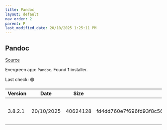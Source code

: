 ```yaml
---
title: Pandoc
layout: default
nav_order: 2
parent: P
last_modified_date: 20/10/2025 1:25:11 PM
---
```


## Pandoc

[Source](https://pandoc.org/)

Evergreen app: `Pandoc`. Found **1** installer.

Last check: 🟢

| Version | Date       | Size     | Sha256                                                           | Architecture | InstallerType | Type | URI                                                                                                                                                                                    |
| ------- | ---------- | -------- | ---------------------------------------------------------------- | ------------ | ------------- | ---- | -------------------------------------------------------------------------------------------------------------------------------------------------------------------------------------- |
| 3.8.2.1 | 20/10/2025 | 40624128 | fd4dd760e7f696fd93f8c5628b42a359059b1f752bd03c30bf15fe7a824cd7da | x64          | Default       | msi  | [https://github.com/jgm/pandoc/releases/download/3.8.2.1/pandoc-3.8.2.1-windows-x86_64.msi](https://github.com/jgm/pandoc/releases/download/3.8.2.1/pandoc-3.8.2.1-windows-x86_64.msi) |
